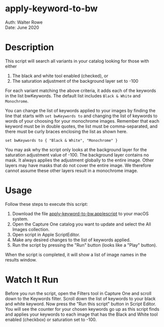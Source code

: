 # apply-keyword-to-bw

Auth: Walter Rowe<br>
Date: June 2020

# Description

This script will search all variants in your catalog looking for those with either

1. The black and white tool enabled (checked), or
2. The saturation adjustment of the background layer set to -100

For each variant matching the above criteria, it adds each of the keywords in the list bwKeywords. The default list includes ```Black & White``` and ```Monochrome```.

You can change the list of keywords applied to your images by finding the line that starts with ```set bwKeywords to``` and changing the list of keywords to words of your choosing for your monochrome images. Remember that each keyword must be in double quotes, the list must be comma-separated, and there must be curly braces enclosing the list as shown here.

```
set bwKeywords to { "Black & White", "Monochrome" }
```

You may ask why the script only looks at the background layer for the saturation adjustment value of -100. The background layer contains no mask. It always applies the adjustment globally to the entire image. Other layers may have masks that do not cover the entire image. We therefore cannot assume these other layers result in a monochrome image.

# Usage

Follow these steps to execute this script:

1. Download the file [apply-keyword-to-bw.applescript](apply-keyword-to-bw.applescript) to your macOS system.
2. Open the Capture One catalog you want to update and select the All Images collection.
3. Open script in Apple ScriptEditor.
4. Make any desired changes to the list of keywords applied.
5. Run the script by pressing the "Run" button (looks like a "Play" button).

When the script is completed, it will show a list of image names in the results window.

# Watch It Run

Before you run the script, open the Filters tool in Capture One and scroll down to the Keywords filter. Scroll down the list of keywords to your black and white keyword. Now press the "Run this script" button in Script Editor. You will see the counter for your chosen keywords go up as this script finds and applies your keywords to each image that has the Black and White tool enabled (checkbox) or saturation set to -100.
